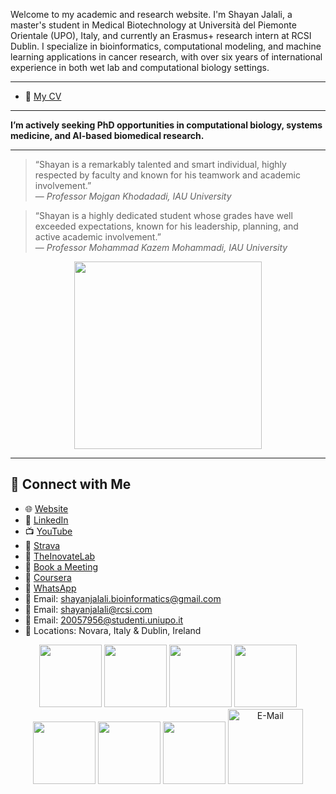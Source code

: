 Welcome to my academic and research website. I'm Shayan Jalali, a master's student in Medical Biotechnology at Università del Piemonte Orientale (UPO), Italy, and currently an Erasmus+ research intern at RCSI Dublin. I specialize in bioinformatics, computational modeling, and machine learning applications in cancer research, with over six years of international experience in both wet lab and computational biology settings.

---

- 📄 [My CV](ShayanJL.pdf)

--- 

**I’m actively seeking PhD opportunities in computational biology, systems medicine, and AI-based biomedical research.**

---  

> “Shayan is a remarkably talented and smart individual, highly respected by faculty and known for his teamwork and academic involvement.”  
> — *Professor Mojgan Khodadadi, IAU University*

> “Shayan is a highly dedicated student whose grades have well exceeded expectations, known for his leadership, planning, and active academic involvement.”  
> — *Professor Mohammad Kazem Mohammadi, IAU University*
<p align="center">
  <img src="https://user-images.githubusercontent.com/74038190/213911110-aedbef38-a29f-4b6b-a65c-11608b4f75a5.gif" width="300" style="margin: 0 10px;">
</p>

--- 


## 🔗 Connect with Me

- 🌐 [Website](https://shayanjl.github.io)
- 🔗 [LinkedIn](https://www.linkedin.com/in/shayanjl)  
- 📺 [YouTube](https://www.youtube.com/@ShayanJL)
- 🔗 [Strava](https://strava.app.link/JaxhEPBCDTb)
- 🔗 [TheInovateLab](https://www.theinnovationlab.it/)
- 🔗 [Book a Meeting](https://cal.com/shayan-jalali/15min)
- 🔗 [Coursera](https://www.coursera.org/learner/shayanjl)
- 🔗 [WhatsApp](https://wa.me/message/OM3DBDI2O44DB1)
- 📧 Email: shayanjalali.bioinformatics@gmail.com
- 📧 Email: shayanjalali@rcsi.com
- 📧 Email: 20057956@studenti.uniupo.it
- 📍 Locations: Novara, Italy & Dublin, Ireland

<p align="center">
<img src="https://user-images.githubusercontent.com/74038190/212257465-7ce8d493-cac5-494e-982a-5a9deb852c4b.gif" width="100" style="display:inline-block;">
<img src="https://user-images.githubusercontent.com/74038190/212281775-b468df30-4edc-4bf8-a4ee-f52e1aaddc86.gif" width="100" style="display:inline-block;">
<img src="https://user-images.githubusercontent.com/74038190/212257472-08e52665-c503-4bd9-aa20-f5a4dae769b5.gif" width="100" style="display:inline-block;">
<img src="https://user-images.githubusercontent.com/74038190/235294007-de441046-823e-4eff-89bf-d4df52858b65.gif" width="100">
<img src="https://user-images.githubusercontent.com/74038190/212257468-1e9a91f1-b626-4baa-b15d-5c385dfa7ed2.gif" width="100">
<img src="https://user-images.githubusercontent.com/74038190/235294012-0a55e343-37ad-4b0f-924f-c8431d9d2483.gif" width="100">
<img src="https://user-images.githubusercontent.com/74038190/235294019-40007353-6219-4ec5-b661-b3c35136dd0b.gif" width="100">
<img src="https://user-images.githubusercontent.com/74038190/216122065-2f028bae-25d6-4a3c-bc9f-175394ed5011.png" alt="E-Mail" width="120" />
</p>




